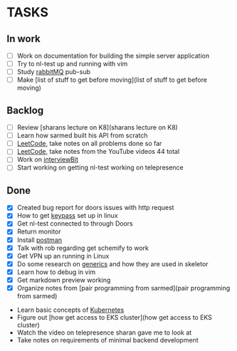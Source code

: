# TASKS
## In work

- [ ] Work on documentation for building the simple server application
- [ ] Try to nl-test up and running with vim
- [ ] Study [rabbitMQ](rabbitMQ) pub-sub
- [ ] Make [list of stuff to get before moving](list of stuff to get before moving)
 
## Backlog

- [ ] Review [sharans lecture on K8](sharans lecture on K8)
- [ ] Learn how sarmed built his API from scratch
- [ ] [LeetCode](LeetCode), take notes on all problems done so far
- [ ] [LeetCode](LeetCode), take notes from the YouTube videos 44 total
- [ ] Work on [interviewBit](interviewBit)
- [ ] Start working on getting nl-test working on telepresence

## Done

- [X] Created bug report for doors issues with http request
- [X] How to get [keypass](keypass) set up in linux
- [X] Get nl-test connected to through Doors
- [X] Return monitor
- [X] Install [postman](postman)
- [X] Talk with rob regarding get schemify to work
- [X] Get VPN up an running in Linux
- [X] Do some research on [generics](generics) and how they are used in skeletor
- [X] Learn how to debug in vim
- [X] Get markdown preview working
- [X] Organize notes from [pair programming from sarmed](pair programming from sarmed)
- Learn basic concepts of [Kubernetes](Kubernetes)
- Figure out [how get access to EKS cluster](how get access to EKS cluster)
- Watch the video on telepresence sharan gave me to look at
- Take notes on requirements of minimal backend development





